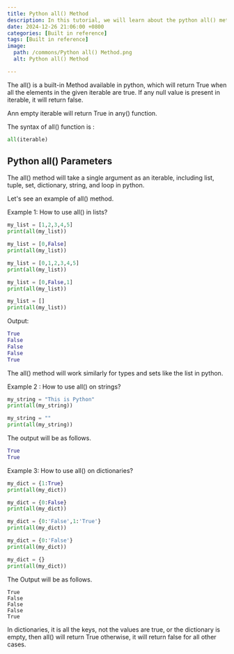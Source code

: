 ```yaml
---
title: Python all() Method
description: In this tutorial, we will learn about the python all() method and how we can use it.
date: 2024-12-26 21:06:00 +0800
categories: [Built in reference]
tags: [Built in reference]
image:
  path: /commons/Python all() Method.png
  alt: Python all() Method

---
```


The all()  is a built-in Method available in python, which will return True when all the elements in the given iterable are true. If any null value is present in iterable, it will return false.

Ann empty iterable will return True in any() function.

The syntax of all() function is :

```python
all(iterable)
```

## Python all() Parameters

The all() method will take a single argument as an iterable, including list, tuple, set, dictionary, string, and loop in python.

<script type="text/javascript">
	atOptions = {
		'key' : 'f934c5057f4cfe34762901514605d248',
		'format' : 'iframe',
		'height' : 180,
		'width' : 800,
		'params' : {}
	};
</script>
<script type="text/javascript" src="//www.highperformanceformat.com/f934c5057f4cfe34762901514605d248/invoke.js"></script>
Let's see an example of all() method.

Example 1: How to use all() in lists?

```python
my_list = [1,2,3,4,5]
print(all(my_list))

my_list = [0,False]
print(all(my_list))

my_list = [0,1,2,3,4,5]
print(all(my_list))

my_list = [0,False,1]
print(all(my_list))

my_list = []
print(all(my_list))
```

Output:

```python
True
False
False
False
True
```

The all() method will work similarly for types and sets like the list in python.

Example 2 : How to use all() on strings?

```python
my_string = "This is Python"
print(all(my_string))

my_string = ""
print(all(my_string))
```

The output will be as follows.

```python 
True
True
```

<script type="text/javascript">
	atOptions = {
		'key' : 'f934c5057f4cfe34762901514605d248',
		'format' : 'iframe',
		'height' : 180,
		'width' : 800,
		'params' : {}
	};
</script>
<script type="text/javascript" src="//www.highperformanceformat.com/f934c5057f4cfe34762901514605d248/invoke.js"></script>
Example 3: How to use all() on dictionaries?

```python
my_dict = {1:True}
print(all(my_dict))

my_dict = {0:False}
print(all(my_dict))

my_dict = {0:'False',1:'True'}
print(all(my_dict))

my_dict = {0:'False'}
print(all(my_dict))

my_dict = {}
print(all(my_dict))
```

The Output will be as follows.

```
True
False
False
False
True
```

<script type="text/javascript">
	atOptions = {
		'key' : 'f934c5057f4cfe34762901514605d248',
		'format' : 'iframe',
		'height' : 180,
		'width' : 800,
		'params' : {}
	};
</script>
<script type="text/javascript" src="//www.highperformanceformat.com/f934c5057f4cfe34762901514605d248/invoke.js"></script>
In dictionaries, it is all the keys, not the values are true, or the dictionary is empty, then all() will return True otherwise, it will return false for all other cases.  
